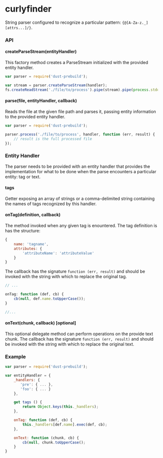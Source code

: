 curlyfinder
==========

String parser configured to recognize a particular pattern: `{@[A-Za-z._] [attrs...]/}`.


### API

#### createParseStream(entityHandler)
This factory method creates a ParseStream initialized with the provided entity handler.
```javascript
var parser = require('dust-prebuild');

var stream = parser.createParseStream(handler);
fs.createReadStream('./file/to/process').pipe(stream).pipe(process.stdout);
```


#### parse(file, entityHandler, callback)
Reads the file at the given file path and parses it, passing entity information to the provided entity handler.
```javascript
var parser = require('dust-prebuild');

parser.process('./file/to/process', handler, function (err, result) {
    // result is the full processed file
});
```


### Entity Handler
The parser needs to be provided with an entity handler that provides the implementation for what to be done
when the parse encounters a particular entity: tag or text.

#### tags
Getter exposing an array of strings or a comma-delimited string containing the names of tags recognized by this handler.


#### onTag(definition, callback)
The method invoked when any given tag is enountered. The tag definition is has the structure:
```javascript
{
    name: 'tagname',
    attributes: {
        'attributeName': 'attributeValue'
    }
}
```

The callback has the signature `function (err, result)` and should be invoked with the string with which to replace the
original tag.

```javascript
// ...

onTag: function (def, cb) {
    cb(null, def.name.toUpperCase());
}

//...
```

#### onText(chunk, callback) [optional]
This optional delegate method can perform operations on the provide text chunk. The callback has the signature
`function (err, result)` and should be invoked with the string with which to replace the original text.



### Example
```javascript
var parser = require('dust-prebuild');

var entityHandler = {
    _handlers: {
       'pre': { ... },
       'foo': { ... }
    },

    get tags () {
        return Object.keys(this._handlers);
    },

    onTag: function (def, cb) {
        this._handlers[def.name].exec(def, cb);
    },

    onText: function (chunk, cb) {
        cb(null, chunk.toUpperCase();
    }
}

```